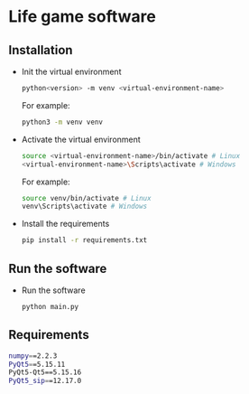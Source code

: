 # Life game software

## Installation
- Init the virtual environment
    ```bash
    python<version> -m venv <virtual-environment-name>
    ```
    For example:
    ```bash
    python3 -m venv venv
    ```
- Activate the virtual environment
    ```bash
    source <virtual-environment-name>/bin/activate # Linux
    <virtual-environment-name>\Scripts\activate # Windows
    ```
    For example:
    ```bash
    source venv/bin/activate # Linux
    venv\Scripts\activate # Windows
    ```
- Install the requirements
    ```bash
    pip install -r requirements.txt
    ```
## Run the software
- Run the software
    ```bash
    python main.py
    ```

## Requirements

```bash
numpy==2.2.3
PyQt5==5.15.11
PyQt5-Qt5==5.15.16
PyQt5_sip==12.17.0
```
